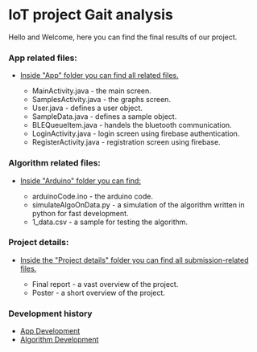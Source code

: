 # IoT project Gait analysis

Hello and Welcome, here you can find the final results of our project.

### App related files:

- [Inside "App" folder you can find all related files.](https://github.com/assaflovton/IoT-project-Gait-analysis/tree/main/App)

  - MainActivity.java - the main screen.
  - SamplesActivity.java - the graphs screen.
  - User.java - defines a user object.
  - SampleData.java - defines a sample object.
  - BLEQueueItem.java - handels the bluetooth communication.
  - LoginActivity.java - login screen using firebase authentication.
  - RegisterActivity.java - registration screen using firebase.

### Algorithm related files:

- [Inside "Arduino" folder you can find:](https://github.com/assaflovton/IoT-project-Gait-analysis/tree/main/Arduino)

  - arduinoCode.ino - the arduino code.
  - simulateAlgoOnData.py - a simulation of the algorithm written in python for fast development.
  - 1_data.csv - a sample for testing the algorithm.

### Project details:

- [Inside the "Project details" folder you can find all submission-related files.](https://github.com/assaflovton/IoT-project-Gait-analysis/tree/main/Project%20details)

  - Final report - a vast overview of the project.
  - Poster - a short overview of the project.

### Development history

- [App Development](https://github.com/assaflovton/ibmbleandroid)
- [Algorithm Development](https://github.com/assaflovton/GaitAnalysis) 
